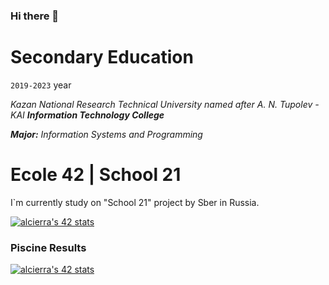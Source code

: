 ### Hi there 👋

<!--
**MaratAsh/MaratAsh** is a ✨ _special_ ✨ repository because its `README.md` (this file) appears on your GitHub profile.

Here are some ideas to get you started:

- 🔭 I’m currently working on ...
- 🌱 I’m currently learning ...
- 👯 I’m looking to collaborate on ...
- 🤔 I’m looking for help with ...
- 💬 Ask me about ...
- 📫 How to reach me: ...
- 😄 Pronouns: ...
- ⚡ Fun fact: ...
-->

# Secondary Education
```2019-2023``` year


*Kazan National Research Technical University named after A. N. Tupolev - KAI*
***Information Technology College***

***Major:*** *Information Systems and Programming*


# Ecole 42 | School 21
I`m currently study on "School 21" project by Sber in Russia.

[![alcierra's 42 stats](https://badge42.vercel.app/api/v2/cl2hrygmw014909jpjvb879ds/stats?cursusId=21&coalitionId=97)](https://github.com/JaeSeoKim/badge42)

### Piscine Results
[![alcierra's 42 stats](https://badge42.vercel.app/api/v2/cl2hrygmw014909jpjvb879ds/stats?cursusId=21&coalitionId=97)](https://github.com/JaeSeoKim/badge42)
